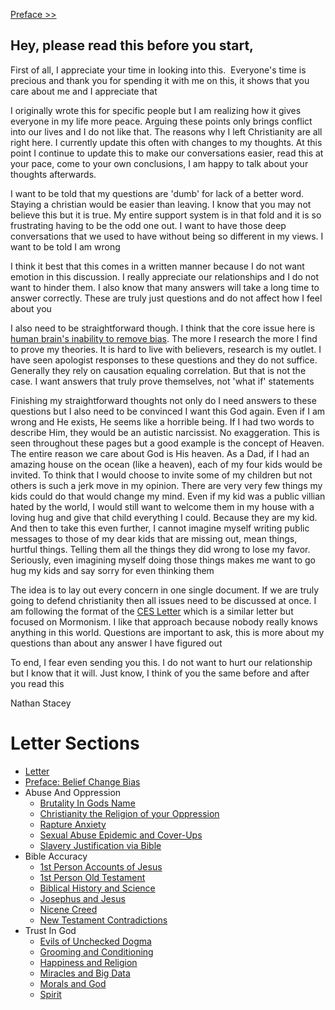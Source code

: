 [Preface >>](https://letter-to-christian-scholars.github.io/Letter-to-Christian-Scholars/preface.html)


## Hey, please read this before you start,

First of all, I appreciate your time in looking into this.  Everyone's time is precious and thank you for spending it with me on this, it shows that you care about me and I appreciate that

I originally wrote this for specific people but I am realizing how it gives everyone in my life more peace. Arguing these points only brings conflict into our lives and I do not like that. The reasons why I left Christianity are all right here. I currently update this often with changes to my thoughts. At this point I continue to update this to make our conversations easier, read this at your pace, come to your own conclusions, I am happy to talk about your thoughts afterwards. 

I want to be told that my questions are 'dumb' for lack of a better word. Staying a christian would be easier than leaving. I know that you may not believe this but it is true. My entire support system is in that fold and it is so frustrating having to be the odd one out. I want to have those deep conversations that we used to have without being so different in my views. I want to be told I am wrong

I think it best that this comes in a written manner because I do not want emotion in this discussion. I really appreciate our relationships and I do not want to hinder them. I also know that many answers will take a long time to answer correctly. These are truly just questions and do not affect how I feel about you

I also need to be straightforward though. I think that the core issue here is [human brain's inability to remove bias](https://github.com/Letter-to-Christian-Scholars/Letter-to-Christian-Scholars/edit/main/docs/preface.md). The more I research the more I find to prove my theories. It is hard to live with believers, research is my outlet. I have seen apologist responses to these questions and they do not suffice. Generally they rely on causation equaling correlation. But that is not the case. I want answers that truly prove themselves, not 'what if' statements

Finishing my straightforward thoughts not only do I need answers to these questions but I also need to be convinced I want this God again. Even if I am wrong and He exists, He seems like a horrible being. If I had two words to describe Him, they would be an autistic narcissist. No exaggeration. This is seen throughout these pages but a good example is the concept of Heaven. The entire reason we care about God is His heaven. As a Dad, if I had an amazing house on the ocean (like a heaven), each of my four kids would be invited. To think that I would choose to invite some of my children but not others is such a jerk move in my opinion.  There are very very few things my kids could do that would change my mind. Even if my kid was a public villian hated by the world, I would still want to welcome them in my house with a loving hug and give that child everything I could. Because they are my kid. And then to take this even further, I cannot imagine myself writing public messages to those of my dear kids that are missing out, mean things, hurtful things. Telling them all the things they did wrong to lose my favor. Seriously, even imagining myself doing those things makes me want to go hug my kids and say sorry for even thinking them

The idea is to lay out every concern in one single document. If we are truly going to defend christianity then all issues need to be discussed at once. I am following the format of the [CES Letter](https://read.cesletter.org/) which is a similar letter but focused on Mormonism. I like that approach because nobody really knows anything in this world. Questions are important to ask, this is more about my questions than about any answer I have figured out

To end, I fear even sending you this. I do not want to hurt our relationship but I know that it will. Just know, I think of you the same before and after you read this


Nathan Stacey



# Letter Sections
- [Letter](https://letter-to-christian-scholars.github.io/Letter-to-Christian-Scholars/index.html)
- [Preface: Belief Change Bias](https://letter-to-christian-scholars.github.io/Letter-to-Christian-Scholars/preface.html)
- Abuse And Oppression
  * [Brutality In Gods Name](https://letter-to-christian-scholars.github.io/Letter-to-Christian-Scholars/Brutality-In-Gods-Name.html)
  * [Christianity the Religion of your Oppression](https://letter-to-christian-scholars.github.io/Letter-to-Christian-Scholars/Christianity-The-Religion-Of-Your-Oppression.html)
  * [Rapture Anxiety](https://letter-to-christian-scholars.github.io/Letter-to-Christian-Scholars/Rapture-Anxiety.html)
  * [Sexual Abuse Epidemic and Cover-Ups](https://letter-to-christian-scholars.github.io/Letter-to-Christian-Scholars/Sexual-Abuse-Epidemic-And-Cover-Ups.html)
  * [Slavery Justification via Bible](https://letter-to-christian-scholars.github.io/Letter-to-Christian-Scholars/Slavery-Justification-Via-Bible.html)
- Bible Accuracy
  * [1st Person Accounts of Jesus](https://letter-to-christian-scholars.github.io/Letter-to-Christian-Scholars/1st-Person-Accounts-Of-Jesus.html)
  * [1st Person Old Testament](https://letter-to-christian-scholars.github.io/Letter-to-Christian-Scholars/1st-Person-Old-Testament.html)
  * [Biblical History and Science](https://letter-to-christian-scholars.github.io/Letter-to-Christian-Scholars/Biblical-History-And-Science.html)
  * [Josephus and Jesus](https://letter-to-christian-scholars.github.io/Letter-to-Christian-Scholars/Josephus-And-Jesus.html)
  * [Nicene Creed](https://letter-to-christian-scholars.github.io/Letter-to-Christian-Scholars/Nicene-Creed.html)
  * [New Testament Contradictions](https://letter-to-christian-scholars.github.io/Letter-to-Christian-Scholars/New-Testament-Contradictions.html)
- Trust In God
  * [Evils of Unchecked Dogma](https://letter-to-christian-scholars.github.io/Letter-to-Christian-Scholars/Evils-Of-Unchecked-Dogma.html)
  * [Grooming and Conditioning](https://letter-to-christian-scholars.github.io/Letter-to-Christian-Scholars/Grooming-And-Conditioning-In-Christianity.html)
  * [Happiness and Religion](https://letter-to-christian-scholars.github.io/Letter-to-Christian-Scholars/Happiness-And-Religion.html)
  * [Miracles and Big Data](https://letter-to-christian-scholars.github.io/Letter-to-Christian-Scholars/Miracles-And-Big-Data.html)
  * [Morals and God](https://letter-to-christian-scholars.github.io/Letter-to-Christian-Scholars/Morals-And-God.html)
  * [Spirit](https://letter-to-christian-scholars.github.io/Letter-to-Christian-Scholars/Spirit.html)

